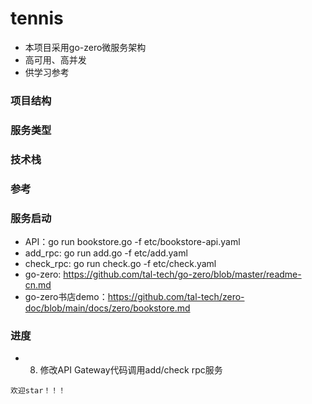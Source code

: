 # tennis
- 本项目采用go-zero微服务架构
- 高可用、高并发
- 供学习参考
### 项目结构
### 服务类型
### 技术栈
### 参考
### 服务启动
- API：go run bookstore.go -f etc/bookstore-api.yaml
- add_rpc: go run add.go -f etc/add.yaml
- check_rpc: go run check.go -f etc/check.yaml
- go-zero: https://github.com/tal-tech/go-zero/blob/master/readme-cn.md
- go-zero书店demo：https://github.com/tal-tech/zero-doc/blob/main/docs/zero/bookstore.md

### 进度
- 8. 修改API Gateway代码调用add/check rpc服务

```bigquery
欢迎star！！！
```